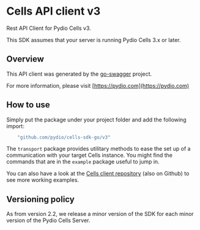 # Cells API client v3

Rest API Client for Pydio Cells v3.

This SDK assumes that your server is running Pydio Cells 3.x or later.

## Overview

This API client was generated by the [go-swagger](https://github.com/go-swagger/go-swagger) project.

For more information, please visit [https://pydio.com](https://pydio.com)

## How to use

Simply put the package under your project folder and add the following import:

```go
    "github.com/pydio/cells-sdk-go/v3"
```

The `transport` package provides utilitary methods to ease the set up of a communication with your target Cells instance. You might find the commands that are in the `example` package useful to jump in.

You can also have a look at the [Cells client repository](https://github.com/pydio/cells-client) (also on Github) to see more working examples.

## Versioning policy

As from version 2.2, we release a minor version of the SDK for each minor version of the Pydio Cells Server.
